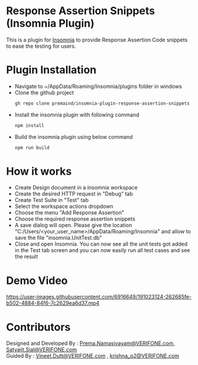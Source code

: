 # Response Assertion Snippets (Insomnia Plugin)

This is a plugin for [Insomnia](https://insomnia.rest) to provide Response Assertion Code snippets to ease the testing for users.

# Plugin Installation
-  Navigate to ~/AppData/Roaming/Insomnia/plugins folder in windows
- Clone the github project
    ```sh
    gh repo clone premaind/insomnia-plugin-response-assertion-snippets
- Install the insomnia plugin with following command
    ```sh
    npm install
- Build the insomnia plugin using below command
    ```sh
    npm run build

# How it works
- Create Design document in a insomnia workspace
- Create the desired HTTP request in "Debug" tab
- Create Test Suite in "Test" tab
- Select the workspace actions dropdown
- Choose the menu "Add Response Assertion"
- Choose the required response assertion snippets
- A save dialog will open. Please give the location "C:/Users/<your_user_name>/AppData/Roaming/Insomnia" and allow to save the file "insomnia.UnitTest.db"
- Close and open Insomnia. 
You can now see all the unit tests got added in the Test tab screen and you can now easily run all test cases and see the result

# Demo Video

https://user-images.githubusercontent.com/6916649/191023124-262685fe-b502-4884-84f6-7c2629ea6d37.mp4

# Contributors
Designed and Developed By : Prema.Namasivayam@VERIFONE.com, Satyajit.Sial@VERIFONE.com <br>
Guided By : Vineet.Dutt@VERIFONE.com , krishna_p2@VERIFONE.com
